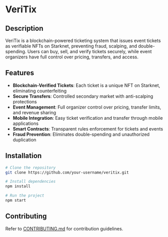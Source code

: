 # VeriTix

## Description
VeriTix is a blockchain-powered ticketing system that issues event tickets as verifiable NFTs on Starknet, preventing fraud, scalping, and double-spending. Users can buy, sell, and verify tickets securely, while event organizers have full control over pricing, transfers, and access.

## Features
- **Blockchain-Verified Tickets**: Each ticket is a unique NFT on Starknet, eliminating counterfeiting
- **Secure Transfers**: Controlled secondary market with anti-scalping protections
- **Event Management**: Full organizer control over pricing, transfer limits, and revenue sharing
- **Mobile Integration**: Easy ticket verification and transfer through mobile applications
- **Smart Contracts**: Transparent rules enforcement for tickets and events
- **Fraud Prevention**: Eliminates double-spending and unauthorized duplication

## Installation

```bash
# Clone the repository
git clone https://github.com/your-username/veritix.git

# Install dependencies
npm install

# Run the project
npm start
```


## Contributing
Refer to [CONTRIBUTING.md](CONTRIBUTING.md) for contribution guidelines.
